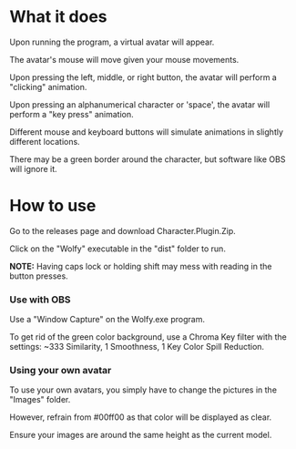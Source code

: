 # What it does
Upon running the program, a virtual avatar will appear.

The avatar's mouse will move given your mouse movements.

Upon pressing the left, middle, or right button, the avatar will perform a "clicking" animation.

Upon pressing an alphanumerical character or 'space', the avatar will perform a "key press" animation.

Different mouse and keyboard buttons will simulate animations in slightly different locations.

There may be a green border around the character, but software like OBS will ignore it.

# How to use
Go to the releases page and download Character.Plugin.Zip.

Click on the "Wolfy" executable in the "dist" folder to run.

**NOTE:** Having caps lock or holding shift may mess with reading in the button presses.

### Use with OBS
Use a "Window Capture" on the Wolfy.exe program.

To get rid of the green color background, use a Chroma Key filter with the settings: ~333 Similarity, 1 Smoothness, 1 Key Color Spill Reduction.

### Using your own avatar
To use your own avatars, you simply have to change the pictures in the "Images" folder.

However, refrain from #00ff00 as that color will be displayed as clear.

Ensure your images are around the same height as the current model.

